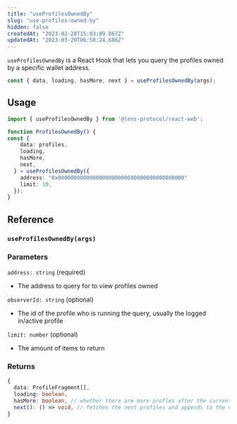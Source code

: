 ```yaml
---
title: "useProfilesOwnedBy"
slug: "use-profiles-owned-by"
hidden: false
createdAt: "2023-02-28T15:03:09.867Z"
updatedAt: "2023-03-20T06:58:24.686Z"
---
```


`useProfilesOwnedBy` is a React Hook that lets you query the profiles owned by a specific wallet address.

```typescript
const { data, loading, hasMore, next } = useProfilesOwnedBy(args);
```

## Usage

```typescript TypeScript
import { useProfilesOwnedBy } from '@lens-protocol/react-web';

function ProfilesOwnedBy() {
const {
    data: profiles,
    loading,
    hasMore,
    next,
  } = useProfilesOwnedBy({
    address: "0x0000000000000000000000000000000000000000"
    limit: 10,
  });
}
```

## Reference

### `useProfilesOwnedBy(args)`

### Parameters

`address: string` (required)

- The address to query for to view profiles owned

`observerId: string` (optional)

- The id of the profile who is running the query, usually the logged in/active profile

`limit: number` (optional)

- The amount of items to return

### Returns

```typescript
{
  data: ProfileFragment[],
  loading: boolean,
  hasMore: boolean, // whether there are more profles after the current batch
  next(): () => void, // fetches the next profiles and appends to the data
}
```
